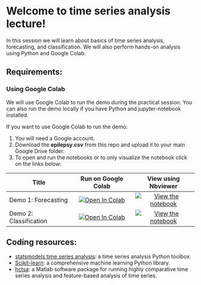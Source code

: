 # Welcome to time series analysis lecture!

In this session we will learn about basics of time series analysis, forecasting, and classification. We will also perform hands-on analysis using Python and Google Colab.

## Requirements:
### Using Google Colab
We will use Google Colab to run the demo during the practical session. You can also run the demo locally if you have Python and jupyter-notebook installed.

If you want to use Google Colab to run the demo:

1. You will need a Google account.
2. Download the **epilepsy.csv** from this repo and upload it to your main Google Drive folder.
3. To open and run the notebooks or to only visualize the notebook click on the links below:

| Title        | Run on Google Colab | View using Nbviewer |
| ------------- |:-------------:|:-----:|
| Demo 1: Forecasting | [![Open In Colab](https://colab.research.google.com/assets/colab-badge.svg)](https://colab.research.google.com/github/netneurolab/ipn-summer-school/blob/main/lectures/2021-06-30/13-15/demo1_ARmodel.ipynb) | [![View the notebook](https://img.shields.io/badge/render-nbviewer-orange.svg)](https://nbviewer.jupyter.org/github/netneurolab/ipn-summer-school/blob/main/lectures/2021-06-30/13-15/demo1_ARmodel.ipynb?flush_cache=true) |
| Demo 2: Classification | [![Open In Colab](https://colab.research.google.com/assets/colab-badge.svg)](https://colab.research.google.com/github/netneurolab/ipn-summer-school/blob/main/lectures/2021-06-30/13-15/demo2_seizureClassification.ipynb) | [![View the notebook](https://img.shields.io/badge/render-nbviewer-orange.svg)](https://nbviewer.jupyter.org/github/netneurolab/ipn-summer-school/blob/main/lectures/2021-06-30/13-15/demo2_seizureClassification.ipynb?flush_cache=false) |

## Coding resources:
* [statsmodels time series analysis](https://www.statsmodels.org/stable/user-guide.html#time-series-analysis): a time series analysis Python toolbox.
* [Scikit-learn](https://scikit-learn.org/stable/): a comprehensive machine learning Python library. 
* [hctsa](https://hctsa-users.gitbook.io/hctsa-manual/): a Matlab software package for running highly comparative time series analysis and feature-based analysis of time series.
